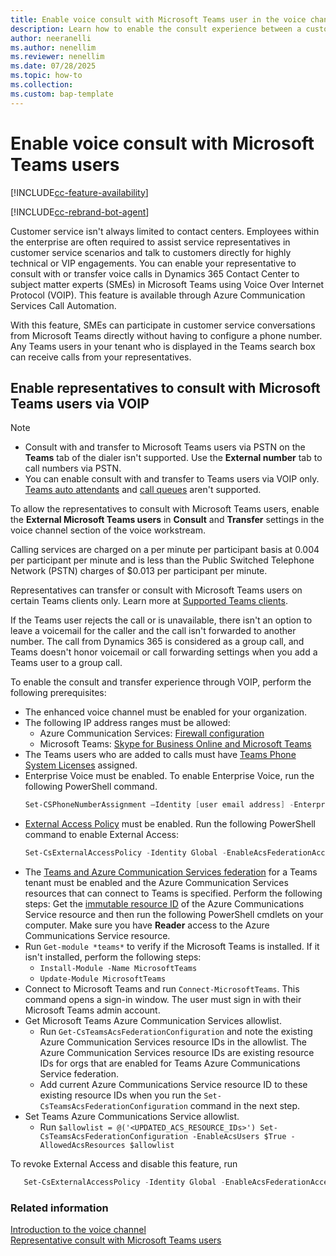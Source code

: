 ```yaml
---
title: Enable voice consult with Microsoft Teams user in the voice channel
description: Learn how to enable the consult experience between a customer service representative and Microsoft Teams user in the voice channel in Dynamics 365 Contact Center and Customer Service.
author: neeranelli
ms.author: nenellim
ms.reviewer: nenellim
ms.date: 07/28/2025
ms.topic: how-to
ms.collection:
ms.custom: bap-template
---
```


# Enable voice consult with Microsoft Teams users

[!INCLUDE[cc-feature-availability](../../includes/cc-feature-availability.md)]

[!INCLUDE[cc-rebrand-bot-agent](../../includes/cc-rebrand-bot-agent.md)]

Customer service isn't always limited to contact centers. Employees within the enterprise are often required to assist service representatives in customer service scenarios and talk to customers directly for highly technical or VIP engagements. You can enable your representative to consult with or transfer voice calls in Dynamics 365 Contact Center to subject matter experts (SMEs) in Microsoft Teams using Voice Over Internet Protocol (VOIP). This feature is available through Azure Communication Services Call Automation.

With this feature, SMEs can participate in customer service conversations from Microsoft Teams directly without having to configure a phone number. Any Teams users in your tenant who is displayed in the Teams search box can receive calls from your representatives.

## Enable representatives to consult with Microsoft Teams users via VOIP

> [!NOTE]
> - Consult with and transfer to Microsoft Teams users via PSTN on the **Teams** tab of the dialer isn't supported. Use the **External number** tab to call numbers via PSTN.
> - You can enable consult with and transfer to Teams users via VOIP only. [Teams auto attendants](/microsoftteams/create-a-phone-system-auto-attendant) and [call queues](/microsoftteams/create-a-phone-system-call-queue) aren't supported.

To allow the representatives to consult with Microsoft Teams users, enable the **External Microsoft Teams users** in **Consult** and **Transfer** settings in the voice channel section of the voice workstream.

Calling services are charged on a per minute per participant basis at 0.004 per participant per minute and is less than the Public Switched Telephone Network (PSTN) charges of $0.013 per participant per minute.

Representatives can transfer or consult with Microsoft Teams users on certain Teams clients only. Learn more at [Supported Teams clients](/azure/communication-services/concepts/call-automation/call-automation-teams-interop#supported-teams-clients).

If the Teams user rejects the call or is unavailable, there isn't an option to leave a voicemail for the caller and the call isn't forwarded to another number. The call from Dynamics 365 is considered as a group call, and Teams doesn't honor voicemail or call forwarding settings when you add a Teams user to a group call.

To enable the consult and transfer experience through VOIP, perform the following prerequisites:

- The enhanced voice channel must be enabled for your organization.
- The following IP address ranges must be allowed:
   - Azure Communication Services: [Firewall configuration](/azure/communication-services/concepts/voice-video-calling/network-requirements#firewall-configuration)
   - Microsoft Teams: [Skype for Business Online and Microsoft Teams](/microsoft-365/enterprise/urls-and-ip-address-ranges#skype-for-business-online-and-microsoft-teams)
- The Teams users who are added to calls must have [Teams Phone System Licenses](/microsoftteams/setting-up-your-phone-system) assigned.
-  Enterprise Voice must be enabled. To enable Enterprise Voice, run the following PowerShell command.
    ```powershell
    Set-CSPhoneNumberAssignment –Identity [user email address] -EnterpriseVoiceEnabled $true
    ```
-  [External Access Policy](/azure/communication-services/concepts/interop/enable-interoperability-teams#4-enable-tenant-policy) must be enabled. Run the following PowerShell command to enable External Access:
    ```powershell
    Set-CsExternalAccessPolicy -Identity Global -EnableAcsFederationAccess $true
    ```
-  The [Teams and Azure Communication Services federation](/azure/communication-services/concepts/interop/enable-interoperability-teams#enable-interoperability-in-your-teams-tenant) for a Teams tenant must be enabled and the Azure Communication Services resources that can connect to Teams is specified. Perform the following steps:
Get the [immutable resource ID](/azure/communication-services/concepts/troubleshooting-info#getting-immutable-resource-id) of the Azure Communications Service resource and then run the following PowerShell cmdlets on your computer. Make sure you have **Reader** access to the Azure Communications Service resource.
- Run `Get-module *teams*` to verify if the Microsoft Teams is installed. If it isn't installed, perform the following steps:
    - `Install-Module -Name MicrosoftTeams`
    - `Update-Module MicrosoftTeams`
- Connect to Microsoft Teams and run `Connect-MicrosoftTeams`. This command opens a sign-in window. The user must sign in with their Microsoft Teams admin account.
- Get Microsoft Teams Azure Communication Services allowlist.
    - Run `Get-CsTeamsAcsFederationConfiguration` and note the existing Azure Communication Services resource IDs in the allowlist. The Azure Communication Services resource IDs are existing resource IDs for orgs that are enabled for Teams Azure Communications Service federation.
    - Add current Azure Communications Service resource ID to these existing resource IDs when you run the `Set-CsTeamsAcsFederationConfiguration` command in the next step.
 - Set Teams Azure Communications Service allowlist.
     - Run `$allowlist = @('<UPDATED_ACS_RESOURCE_IDs>') Set-CsTeamsAcsFederationConfiguration -EnableAcsUsers $True -AllowedAcsResources $allowlist`
  

To revoke External Access and disable this feature, run

```powershell
   Set-CsExternalAccessPolicy -Identity Global -EnableAcsFederationAccess $false
```

### Related information

[Introduction to the voice channel](voice-channel.md)  
[Representative consult with Microsoft Teams users](../use/voice-channel-transfer-consult.md)  
